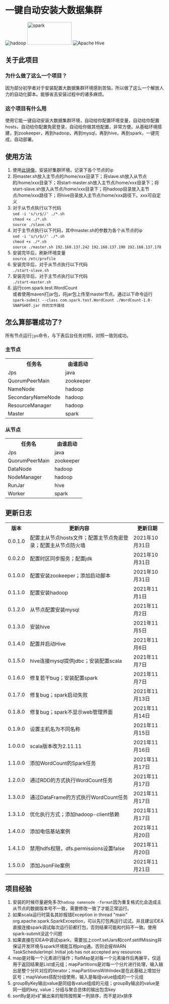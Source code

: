 <h1>一键自动安装大数据集群</h1>
<img src="https://hadoop.apache.org/hadoop-logo.jpg" alt="hadoop">
<img src="https://spark.apache.org/images/spark-logo-rev.svg" alt="spark" width="141" height="72">
<img alt="Apache Hive" src="https://hive.apache.org/images/hive_logo_medium.jpg">
<h2>关于此项目</h2>
<h3>为什么做了这么一个项目？</h3>
因为部分初学者对于安装配置大数据集群环境感到苦恼，所以做了这么一个解放人力的自动化脚本。能够省去安装过程中的诸多麻烦。
<h3>这个项目有什么用</h3>
使用它能一键自动安装大数据集群环境，自动给你配置环境变量，自动给你配置hosts，自动给你配置免密登录，自动给你做其他配置，非常方便。从基础环境搭建，到zookeeper，再到hadoop，再到mysql，再到hive，再到spark，一键完成，自动部署。
<h2>使用方法</h2>
<ol>
<li>使用<a href="http://mirrors.aliyun.com/centos/7/isos/x86_64/CentOS-7-x86_64-Minimal-2009.iso" target="_blank">此镜像</a>，安装好集群环境，记录下各个节点的ip</li>
<li>将master.sh放入主节点的/home/xxx目录下；将slave.sh放入从节点的/home/xxx目录下；将start-master.sh放入主节点/home/xxx目录下；将start-slave.sh放入从节点/home/xxx目录下；将hadoop目录放入主节点/home/xxx路径下；将hive目录放入主节点/home/xxx路径下。xxx可自定义</li>
<li>
对于从节点执行以下代码<br />
<code>sed -i 's/\r$//' ./*.sh</code><br />
<code>chmod +x ./*.sh</code><br />
<code>source ./slave.sh</code>
</li>
<li>
对于主节点执行以下代码，其中master.sh的参数为各个从节点的ip<br />
<code>sed -i 's/\r$//' ./*.sh</code><br />
<code>chmod +x ./*.sh</code><br />
<code>source ./master.sh 192.168.137.242 192.168.137.190 192.168.137.178</code>
</li>
<li>
安装完毕后，刷新环境变量<br />
<code>source /etc/profile</code>
</li>
<li>
安装完毕后，对于从节点执行以下代码<br />
<code>./start-slave.sh</code>
</li>
<li>
安装完毕后，对于主节点执行以下代码<br />
<code>./start-master.sh</code>
</li>
<li>
运行com.spark.test.WordCount<br />
或者使用maven打jar包，将jar包上传至master节点。通过以下命令运行<br />
<code>spark-submit --class com.spark.test.WordCount ./WordCount-1.0-SNAPSHOT.jar 你的文件路径</code>
</li>
</ol>
<h2>怎么算部署成功了?</h2>
所有节点运行<code>jps</code>命令，与下表后台任务对照，对照一致则成功。
<h3>主节点</h3>
<table title="主节点">
<tr>
<th>任务名</th><th>由谁启动</th>
</tr>
<tr>
<td>Jps</td><td>java</td>
</tr>
<tr>
<td>QuorumPeerMain</td><td>zookeeper</td>
</tr>
<tr>
<td>NameNode</td><td>hadoop</td>
</tr>
<tr>
<td>SecondaryNameNode</td><td>hadoop</td>
</tr>
<tr>
<td>ResourceManager</td><td>hadoop</td>
</tr>
<tr>
<td>Master</td><td>spark</td>
</tr>
</table>
<h3>从节点</h3>
<table title="从节点">
<tr>
<th>任务名</th><th>由谁启动</th>
</tr>
<tr>
<td>Jps</td><td>java</td>
</tr>
<tr>
<td>QuorumPeerMain</td><td>zookeeper</td>
</tr>
<tr>
<td>DataNode</td><td>hadoop</td>
</tr>
<tr>
<td>NodeManager</td><td>hadoop</td>
</tr>
<tr>
<td>RunJar</td><td>hive</td>
</tr>
<tr>
<td>Worker</td><td>spark</td>
</tr>
</table>
<h2>更新日志</h2>
<table>
<tr>
<th>版本</th><th>更新内容</th><th>更新日期</th>
</tr>
<tr>
<td>0.0.1.0</td><td>配置主从节点hosts文件；配置主节点免密登录；配置主从节点防火墙</td><td>2021年10月31日</td>
</tr>
<tr>
<td>0.0.2.0</td><td>配置时区同步服务；配置jdk</td><td>2021年10月31日</td>
</tr>
<tr>
<td>0.1.0.0</td><td>配置安装zookeeper；添加启动脚本</td><td>2021年10月31日</td>
</tr>
<tr>
<td>0.1.1.0</td><td>配置安装hadoop</td><td>2021年11月1日</td>
</tr>
<tr>
<td>0.1.2.0</td><td>从节点配置安装mysql</td><td>2021年11月2日</td>
</tr>
<tr>
<td>0.1.3.0</td><td>安装hive</td><td>2021年11月5日</td>
</tr>
<tr>
<td>0.1.4.0</td><td>配置并启动Hive</td><td>2021年11月6日</td>
</tr>
<tr>
<td>0.1.5.0</td><td>hive连接mysql提供jdbc；安装配置scala</td><td>2021年11月7日</td>
</tr>
<tr>
<td>0.1.6.0</td><td>修复若干bug；安装配置spark</td><td>2021年11月7日</td>
</tr>
<tr>
<td>0.1.7.0</td><td>修复bug；spark启动失败</td><td>2021年11月13日</td>
</tr>
<tr>
<td>0.1.8.0</td><td>修复bug；spark不显示web管理界面</td><td>2021年11月14日</td>
</tr>
<tr>
<td>0.1.9.0</td><td>设置主机名为不同名称</td><td>2021年11月15日</td>
</tr>
<tr>
<td>1.0.0.0</td><td>scala版本改为2.11.11</td><td>2021年11月16日</td>
</tr>
<tr>
<td>1.1.0.0</td><td>添加WordCount的Spark任务</td><td>2021年11月17日</td>
</tr>
<tr>
<td>1.2.0.0</td><td>通过RDD的方式执行WordCount任务</td><td>2021年11月17日</td>
</tr>
<tr>
<td>1.3.0.0</td><td>通过DataFrame的方式执行WordCount任务</td><td>2021年11月17日</td>
</tr>
<tr>
<td>1.3.1.0</td><td>优化执行方式；添加hadoop-client依赖</td><td>2021年11月17日</td>
</tr>
<tr>
<td>1.4.0.0</td><td>添加电信基站案例</td><td>2021年11月20日</td>
</tr>
<tr>
<td>1.4.1.0</td><td>禁用hdfs权限，dfs.permissions设置false</td><td>2021年11月20日</td>
</tr>
<tr>
<td>1.5.0.0</td><td>添加JsonFile案例</td><td>2021年11月21日</td>
</tr>
</table>
<h2>项目经验</h2>
<ol>
<li>安装的时候尽量避免多次<code>hadoop namenode -format</code>因为重复格式化会造成主从节点的数据版本号不一致，需要修改一致了才能正常运行。</li>
<li>如果scala运行时莫名其妙报错Exception in thread "main" org.apache.spark.SparkException，可以先打包再运行试试。并且建议IDEA直接连接spark调试每次运行前都打包，否则结果可能和代码不一致。使用spark-submit没这个问题</li>
<li>如果直接在IDEA中调试spark，需要加上conf.setJars和conf.setIfMissing并保证开发环境与spark环境能互相ping通。否则会报WARN TaskSchedulerImpl: Initial job has not accepted any resources</li>
<li>map是对每一个元素进行操作；flatMap是对每一个元素操作后再展平，仅适用于返回结果是List或元组；mapPartitions是对每一个分片进行处理，输入输出是整个分片对应的iterator；mapPartitionsWithIndex是在此基础上增加分区号；mapValues搭配分组使用，输入是每组value组成的一个元组</li>
<li>groupByKey输出value是同组各value组成的元组；groupBy输出的value是同一组的key, value；分组与聚合总体的输出包含key</li>
<li>sortBy是对x扩展出来的矩阵按照某一列排序，而不是对x排序</li>
</ol>